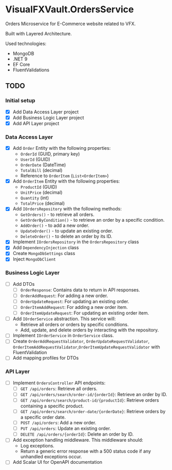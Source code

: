 # VisualFXVault.OrdersService

Orders Microservice for E-Commerce website related to VFX.

Built with Layered Architecture.

Used technologies:

- MongoDB
- .NET 9
- EF Core
- FluentValidations

## TODO

### Initial setup

- [x] Add Data Access Layer project
- [x] Add Business Logic Layer project
- [x] Add API Layer project

### Data Access Layer

- [x] Add `Order` Entity with the following properties:
  - `OrderId` (GUID, primary key)
  - `UserId` (GUID)
  - `OrderDate` (DateTime)
  - `TotalBill` (decimal)
  - Reference to `OrderItem` (`List<OrderItem>`)
- [x] Add `OrderItem` Entity with the following properties:
  - `ProductId` (GUID)
  - `UnitPrice` (decimal)
  - `Quantity` (int)
  - `TotalPrice` (decimal)
- [x] Add `IOrdersRepository` with the following methods:
  - `GetOrders()` - to retrieve all orders.
  - `GetOrderByCondition()` - to retrieve an order by a specific condition.
  - `AddOrder()` - to add a new order.
  - `UpdateOrder()` - to update an existing order.
  - `DeleteOrder()` - to delete an order by its ID.
- [x] Implement `IOrdersRepository` in the `OrdersRepository` class
- [x] Add `DependencyInjection` class
- [x] Create `MongoDbSettings` class
- [x] Inject `MongoDbClient`

### Business Logic Layer

- [ ] Add DTOs
  - [ ] `OrderResponse`: Contains data to return in API responses.
  - [ ] `OrderAddRequest`: For adding a new order.
  - [ ] `OrderUpdateRequest`: For updating an existing order.
  - [ ] `OrderItemAddRequest`: For adding a new order item.
  - [ ] `OrderItemUpdateRequest`: For updating an existing order item.
- [ ] Add `IOrderService` abstraction. This service will:
  - Retrieve all orders or orders by specific conditions.
  - Add, update, and delete orders by interacting with the repository.
- [ ] Implement `IOrderService` in `OrderService` class.
- [ ] Create `OrderAddRequestValidator`, `OrderUpdateRequestValidator`, `OrderItemAddRequestValidator`,`OrderItemUpdateRequestValidator` with FluentValidation
- [ ] Add mapping profiles for DTOs

### API Layer

- [ ] Implement `OrdersController` API endpoints:
  - [ ] `GET /api/orders`: Retrieve all orders.
  - [ ] `GET /api/orders/search/order-id/{orderId}`: Retrieve an order by ID.
  - [ ] `GET /api/orders/search/product-id/{productId}`: Retrieve orders containing a specific product.
  - [ ] `GET /api/orders/search/order-date/{orderDate}`: Retrieve orders by a specific order date.
  - [ ] `POST /api/orders`: Add a new order.
  - [ ] `PUT /api/orders`: Update an existing order.
  - [ ] `DELETE /api/orders/{orderId}`: Delete an order by ID.
- [ ] Add exception handling middleware. This middleware should:
  - Log exceptions.
  - Return a generic error response with a 500 status code if any unhandled exceptions occur.
- [ ] Add Scalar UI for OpenAPI documentation
